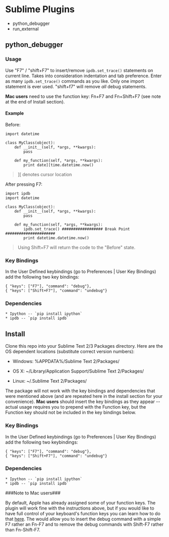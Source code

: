 Sublime Plugins
=========

* python_debugger
* run_external

## python_debugger

### Usage

Use "F7" / "shift+F7" to insert/remove `ipdb.set_trace()` statements on current line.
Takes into consideration indentation and tab preference.
Enter as many `ipdb.set_trace()` commands as you like. Only one import statement is ever used.
"shift+f7" will remove _all_ debug statements.

**Mac users** need to use the function key: Fn+F7 and Fn+Shift+F7 (see note at the end of Install section).

#### Example

Before:

    import datetime

    class MyClass(object):
        def __init__(self, *args, **kwargs):
            pass

        def my_function(self, *args, **kwargs):
            print date][time.datetime.now()

> ][ denotes cursor location

After pressing F7:

    import ipdb
    import datetime

    class MyClass(object):
        def __init__(self, *args, **kwargs):
            pass

        def my_function(self, *args, **kwargs):
            ipdb.set_trace() ################## Break Point ######################
            print datetime.datetime.now()


> Using Shift+F7 will return the code to the "Before" state.

### Key Bindings

In the User Defined keybindings (go to Preferences | User Key Bindings) add the following two key bindings:

    { "keys": ["F7"], "command": "debug"},
    { "keys": ["Shift+F7"], "command": "undebug"}

### Dependencies

    * Ipython -- `pip install ipython`
    * ipdb -- `pip install ipdb`


Install
-----

Clone this repo into your Sublime Text 2/3 Packages directory. Here are the OS dependent locations (substitute correct version numbers):


* Windows:
    %APPDATA%/Sublime Text 2/Packages/

* OS X:
    ~/Library/Application Support/Sublime Text 2/Packages/

* Linux:
    ~/.Sublime Text 2/Packages/


The package will not work with the key bindings and dependencies that were mentioned above (and are repeated here in the install section for your convenience). **Mac users** should insert the key bindings as they appear -- actual usage requires you to prepend with the Function key, but the Function key should not be included in the key bindings below.


### Key Bindings

In the User Defined keybindings (go to Preferences | User Key Bindings) add the following two keybindings:

    { "keys": ["F7"], "command": "debug"},
    { "keys": ["Shift+F7"], "command": "undebug"}

### Dependencies

    * Ipython -- `pip install ipython`
    * ipdb -- `pip install ipdb`


###Note to Mac users###

By default, Apple has already assigned some of your function keys. The plugin will work fine with the instructions above, but if you would like to have full control of your keyboard's function keys you can learn how to do that [here](https://support.apple.com/kb/HT3399). The would allow you to insert the debug command with a simple F7 rather an Fn-F7 and to remove the debug commands with Shift-F7 rather than Fn-Shift-F7.